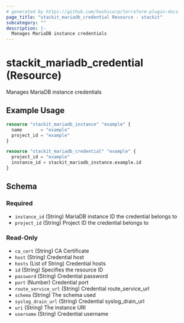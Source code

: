 ```yaml
---
# generated by https://github.com/hashicorp/terraform-plugin-docs
page_title: "stackit_mariadb_credential Resource - stackit"
subcategory: ""
description: |-
  Manages MariaDB instance credentials
---
```


# stackit_mariadb_credential (Resource)

Manages MariaDB instance credentials

## Example Usage

```terraform
resource "stackit_mariadb_instance" "example" {
  name       = "example"
  project_id = "example"
}

resource "stackit_mariadb_credential" "example" {
  project_id = "example"
  instance_id = stackit_mariadb_instance.example.id
}
```

<!-- schema generated by tfplugindocs -->
## Schema

### Required

- `instance_id` (String) MariaDB instance ID the credential belongs to
- `project_id` (String) Project ID the credential belongs to

### Read-Only

- `ca_cert` (String) CA Certificate
- `host` (String) Credential host
- `hosts` (List of String) Credential hosts
- `id` (String) Specifies the resource ID
- `password` (String) Credential password
- `port` (Number) Credential port
- `route_service_url` (String) Credential route_service_url
- `schema` (String) The schema used
- `syslog_drain_url` (String) Credential syslog_drain_url
- `uri` (String) The instance URI
- `username` (String) Credential username


